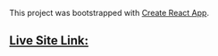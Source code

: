 This project was bootstrapped with [Create React App](https://github.com/facebook/create-react-app).

## [Live Site Link:](https://firebase-login-signup-update-forget.netlify.app/login)

